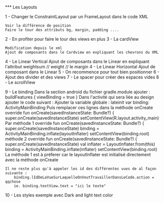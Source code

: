 *** Les Layouts

1 - Changer le ConstraintLayout par un FrameLayout dans le code XML

    Voir la différence de position
    Faire le tour des attributs bg, margin, padding ....

2 - En profiter pour faire le tour des views en plus
3 - La cardView 

    Modification depuis le xml 
    Ajout de composants dans le Cardview en expliquant les chevrons du XML
4 - Le Linear Vertical
    Ajout de composants dans le Linear en expliquant l'attribut weightsum // weight // le margin
4 - Le Linear Horizontal
    Ajout de composant dans le Linear
5 - On recommence pour tout bien positionner
6 - Ajout des divider et des views
7 - Le spacer pour créer des espaces vides
8 - Le scrollView

9 - Le binding
 Dans la section android du fichier gradle.module ajouter :
    buildFeatures {
        viewBinding = true
    }
 Dans l'activité qui sera liée au design ajouter le code suivant :
    Ajouter la variable globale :
        lateinit var binding: ActivityMainBinding
    Puis remplacer ces lignes dans la méthode onCreate
        override fun onCreate(savedInstanceState: Bundle?) {
            super.onCreate(savedInstanceState)
            setContentView(R.layout.activity_main)
    Par
        méthode 1
        override fun onCreate(savedInstanceState: Bundle?) {
            super.onCreate(savedInstanceState)
            binding = ActivityMainBinding.inflate(layoutInflater)
            setContentView(binding.root)
        méthode 2
        override fun onCreate(savedInstanceState: Bundle?) {
            super.onCreate(savedInstanceState)
            val inflater = LayoutInflater.from(this)
            binding = ActivityMainBinding.inflate(inflater)
            setContentView(binding.root)
        La méthode 1 est à préferer car le layoutInflater est initialisé directement avec la méthode onCreate
        
    Il ne reste plus qu'à appeler les id des différentes vues de al façon suivante :
        binding.lIdDeLaVueSurLaquelleOnVeutTravaillerDansLeCode.action = qqchose
        ie. binding.textView.text = "ici le texte"

10 - Les styles exemple avec Dark and light text color



